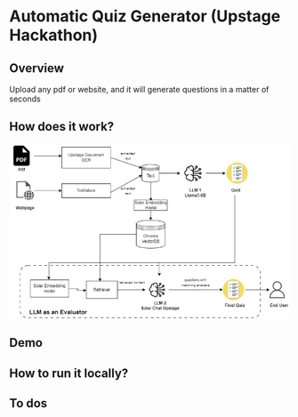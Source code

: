 # Automatic Quiz Generator (Upstage Hackathon)
## Overview
Upload any pdf or website, and it will generate questions in a matter of seconds

## How does it work?
![AutomaticQuizGenerator](Automatic_Quiz_Generator.png)



## Demo

## How to run it locally?

## To dos

